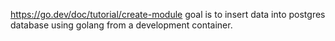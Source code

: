https://go.dev/doc/tutorial/create-module
goal is to insert data into postgres database using golang from a development container.